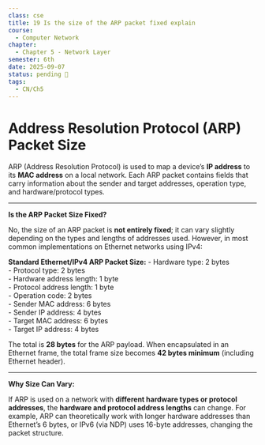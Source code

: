 ```yaml
---
class: cse
title: 19 Is the size of the ARP packet fixed explain
course:
  - Computer Network
chapter:
  - Chapter 5 - Network Layer
semester: 6th
date: 2025-09-07
status: pending 🛑
tags:
  - CN/Ch5
---
```

# Address Resolution Protocol (ARP) Packet Size

ARP (Address Resolution Protocol) is used to map a device’s **IP address** to its **MAC address** on a local network. Each ARP packet contains fields that carry information about the sender and target addresses, operation type, and hardware/protocol types.

---

**Is the ARP Packet Size Fixed?**  

No, the size of an ARP packet is **not entirely fixed**; it can vary slightly depending on the types and lengths of addresses used. However, in most common implementations on Ethernet networks using IPv4:

**Standard Ethernet/IPv4 ARP Packet Size:**
    - Hardware type: 2 bytes        
    - Protocol type: 2 bytes        
    - Hardware address length: 1 byte        
    - Protocol address length: 1 byte        
    - Operation code: 2 bytes        
    - Sender MAC address: 6 bytes        
    - Sender IP address: 4 bytes        
    - Target MAC address: 6 bytes        
    - Target IP address: 4 bytes
    
   The total is **28 bytes** for the ARP payload. When encapsulated in an Ethernet frame, the total frame size becomes **42 bytes minimum** (including Ethernet header).

----

 **Why Size Can Vary:**

If ARP is used on a network with **different hardware types or protocol addresses**, the **hardware and protocol address lengths** can change. For example, ARP can theoretically work with longer hardware addresses than Ethernet’s 6 bytes, or IPv6 (via NDP) uses 16-byte addresses, changing the packet structure.